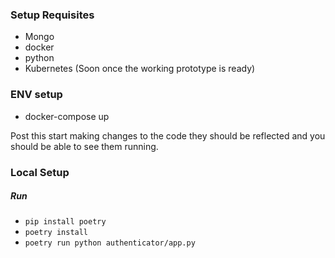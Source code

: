 ### Setup Requisites
 - Mongo
 - docker
 - python
 - Kubernetes (Soon once the working prototype is ready)

### ENV setup
 - docker-compose up

Post this start making changes to the code they should be reflected and you should be able to see them running.

### Local Setup

##### Run

 - ```pip install poetry```
 - ```poetry install```
 - ```poetry run python authenticator/app.py```

